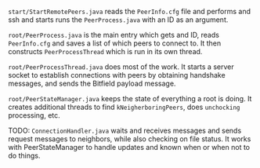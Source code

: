 `start/StartRemotePeers.java` reads the `PeerInfo.cfg` file and performs and ssh and starts runs the `PeerProcess.java` with an ID as an argument.

`root/PeerProcess.java` is the main entry which gets and ID, reads `PeerInfo.cfg` and saves a list of which peers to connect to. It then constructs `PeerProcessThread` which is run in its own thread.

`root/PeerProcessThread.java` does most of the work. It starts a server socket to establish connections with peers by obtaining handshake messages, and sends the Bitfield payload message.

`root/PeerStateManager.java` keeps the state of everything a root is doing. It creates additional threads to find `kNeigherboringPeers`, does `unchocking` processing, etc. 

TODO: `ConnectionHandler.java` waits and receives messages and sends request messages to neighbors, while also checking on file status. It works with PeerStateManager to handle updates and known when or when not to do things.